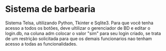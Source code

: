 # Sistema de barbearia
Sistema Telsa, 
ultilizando Python, Tkinter e Sqlite3. 
Para que você tenha acesso a todos os botões, deve ultilizar o gerenciador de BD e editar o login.db, 
na coluna adm colocar o valor "sim" para seu login criado, se trata de um restrição solicitada para que os demais 
funcionarios nao tenham acesso a todas as funcionalidades.
